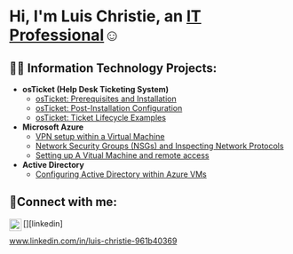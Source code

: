 <h1>Hi, I'm Luis Christie, an <a href="https://linkedin.com/in/LuisChristie">IT Professional</a>☺</h1>

<h2>👨‍💻 Information Technology Projects:</h2>

- <b>osTicket (Help Desk Ticketing System)</b>
  - [osTicket: Prerequisites and Installation](https://github.com/lchristi12/osticket-prereqs)
  - [osTicket: Post-Installation Configuration](https://github.com/lchristi12/post-install-config)
  - [osTicket: Ticket Lifecycle Examples](https://github.com/lchristi12/ticket-lifecycle)
- <b>Microsoft Azure</b>
  - [VPN setup within a Virtual Machine](https://github.com/lchristi12/VPN-Setup)
  - [Network Security Groups (NSGs) and Inspecting Network Protocols](https://github.com/lchristi12/azure-network-protocols)
  - [Setting up A Vitual Machine and remote access](https://github.com/lchristi12/VM-remote-access)
- <b>Active Directory</b>
  - [Configuring Active Directory within Azure VMs](https://github.com/lchristi12/config-ad)
<h2>🤳Connect with me:</h2>


[<img align="left" alt="Luis | LinkedIn" width="22px" src="https://cdn.jsdelivr.net/npm/simple-icons@v3/icons/linkedin.svg" />][linkedin]



www.linkedin.com/in/luis-christie-961b40369
